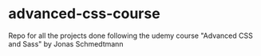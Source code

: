 # advanced-css-course
Repo for all the projects done following the udemy course "Advanced CSS and Sass" by Jonas Schmedtmann

